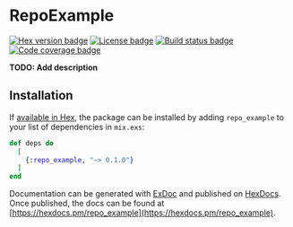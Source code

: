 # RepoExample
[![Hex version badge](https://img.shields.io/hexpm/v/repo_example.svg)](https://hex.pm/packages/repo_example)
[![License badge](https://img.shields.io/hexpm/l/repo_example.svg)](https://github.com/surgeventures/repo-example-elixir/blob/master/LICENSE.md)
[![Build status badge](https://img.shields.io/circleci/project/github/surgeventures/repo-example-elixir/master.svg)](https://circleci.com/gh/surgeventures/repo-example-elixir/tree/master)
[![Code coverage badge](https://img.shields.io/codecov/c/github/surgeventures/repo-example-elixir/master.svg)](https://codecov.io/gh/surgeventures/repo-example-elixir/branch/master)

**TODO: Add description**

## Installation

If [available in Hex](https://hex.pm/docs/publish), the package can be installed
by adding `repo_example` to your list of dependencies in `mix.exs`:

```elixir
def deps do
  [
    {:repo_example, "~> 0.1.0"}
  ]
end
```

Documentation can be generated with [ExDoc](https://github.com/elixir-lang/ex_doc)
and published on [HexDocs](https://hexdocs.pm). Once published, the docs can
be found at [https://hexdocs.pm/repo_example](https://hexdocs.pm/repo_example).

